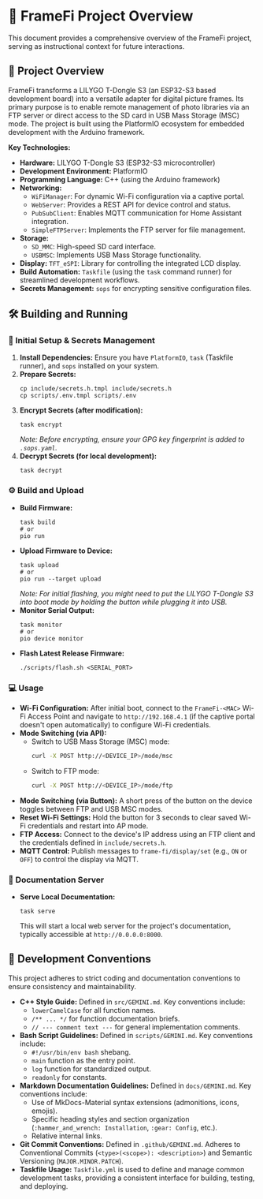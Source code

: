 # :signal_strength: FrameFi Project Overview

This document provides a comprehensive overview of the FrameFi project, serving as instructional context for future interactions.

## :memo: Project Overview

FrameFi transforms a LILYGO T-Dongle S3 (an ESP32-S3 based development board) into a versatile adapter for digital picture frames. Its primary purpose is to enable remote management of photo libraries via an FTP server or direct access to the SD card in USB Mass Storage (MSC) mode. The project is built using the PlatformIO ecosystem for embedded development with the Arduino framework.

**Key Technologies:**

*   **Hardware:** LILYGO T-Dongle S3 (ESP32-S3 microcontroller)
*   **Development Environment:** PlatformIO
*   **Programming Language:** C++ (using the Arduino framework)
*   **Networking:**
    *   `WiFiManager`: For dynamic Wi-Fi configuration via a captive portal.
    *   `WebServer`: Provides a REST API for device control and status.
    *   `PubSubClient`: Enables MQTT communication for Home Assistant integration.
    *   `SimpleFTPServer`: Implements the FTP server for file management.
*   **Storage:**
    *   `SD_MMC`: High-speed SD card interface.
    *   `USBMSC`: Implements USB Mass Storage functionality.
*   **Display:** `TFT_eSPI`: Library for controlling the integrated LCD display.
*   **Build Automation:** `Taskfile` (using the `task` command runner) for streamlined development workflows.
*   **Secrets Management:** `sops` for encrypting sensitive configuration files.

## :hammer_and_wrench: Building and Running

### :key: Initial Setup & Secrets Management

1.  **Install Dependencies:** Ensure you have `PlatformIO`, `task` (Taskfile runner), and `sops` installed on your system.
2.  **Prepare Secrets:**
    ```shell
    cp include/secrets.h.tmpl include/secrets.h
    cp scripts/.env.tmpl scripts/.env
    ```
3.  **Encrypt Secrets (after modification):**
    ```shell
    task encrypt
    ```
    *Note: Before encrypting, ensure your GPG key fingerprint is added to `.sops.yaml`.*
4.  **Decrypt Secrets (for local development):**
    ```shell
    task decrypt
    ```

### :gear: Build and Upload

*   **Build Firmware:**
    ```shell
    task build
    # or
    pio run
    ```
*   **Upload Firmware to Device:**
    ```shell
    task upload
    # or
    pio run --target upload
    ```
    *Note: For initial flashing, you might need to put the LILYGO T-Dongle S3 into boot mode by holding the button while plugging it into USB.*
*   **Monitor Serial Output:**
    ```shell
    task monitor
    # or
    pio device monitor
    ```
*   **Flash Latest Release Firmware:**
    ```shell
    ./scripts/flash.sh <SERIAL_PORT>
    ```

### :computer: Usage

*   **Wi-Fi Configuration:** After initial boot, connect to the `FrameFi-<MAC>` Wi-Fi Access Point and navigate to `http://192.168.4.1` (if the captive portal doesn't open automatically) to configure Wi-Fi credentials.
*   **Mode Switching (via API):**
    *   Switch to USB Mass Storage (MSC) mode:
        ```sh
        curl -X POST http://<DEVICE_IP>/mode/msc
        ```
    *   Switch to FTP mode:
        ```sh
        curl -X POST http://<DEVICE_IP>/mode/ftp
        ```
*   **Mode Switching (via Button):** A short press of the button on the device toggles between FTP and USB MSC modes.
*   **Reset Wi-Fi Settings:** Hold the button for 3 seconds to clear saved Wi-Fi credentials and restart into AP mode.
*   **FTP Access:** Connect to the device's IP address using an FTP client and the credentials defined in `include/secrets.h`.
*   **MQTT Control:** Publish messages to `frame-fi/display/set` (e.g., `ON` or `OFF`) to control the display via MQTT.

### :page_with_curl: Documentation Server

*   **Serve Local Documentation:**
    ```shell
    task serve
    ```
    This will start a local web server for the project's documentation, typically accessible at `http://0.0.0.0:8000`.

## :pencil: Development Conventions

This project adheres to strict coding and documentation conventions to ensure consistency and maintainability.

*   **C++ Style Guide:** Defined in `src/GEMINI.md`. Key conventions include:
    *   `lowerCamelCase` for all function names.
    *   `/** ... */` for function documentation briefs.
    *   `// --- comment text ---` for general implementation comments.
*   **Bash Script Guidelines:** Defined in `scripts/GEMINI.md`. Key conventions include:
    *   `#!/usr/bin/env bash` shebang.
    *   `main` function as the entry point.
    *   `log` function for standardized output.
    *   `readonly` for constants.
*   **Markdown Documentation Guidelines:** Defined in `docs/GEMINI.md`. Key conventions include:
    *   Use of MkDocs-Material syntax extensions (admonitions, icons, emojis).
    *   Specific heading styles and section organization (`:hammer_and_wrench: Installation`, `:gear: Config`, etc.).
    *   Relative internal links.
*   **Git Commit Conventions:** Defined in `.github/GEMINI.md`. Adheres to Conventional Commits (`<type>(<scope>): <description>`) and Semantic Versioning (`MAJOR.MINOR.PATCH`).
*   **Taskfile Usage:** `Taskfile.yml` is used to define and manage common development tasks, providing a consistent interface for building, testing, and deploying.
